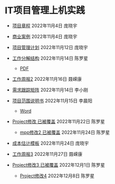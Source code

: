 # IT项目管理上机实践
- [项目章程](项目章程.md) 2022年11月4日 庞晓宇
- [商业案例](商业案例.md) 2022年11月4日 庞晓宇

- [项目管理计划](项目管理计划.md) 2022年11月12日 庞晓宇
- [工作分解结构](工作分解结构.mpp) 2022年11月14日 陈罗星
  - [PDF](工作分解结构.pdf)
- [工作周报2](工作周报2.docx) 2022年11月16日 聂嵘康
- [需求跟踪矩阵](需求跟踪矩阵.md) 2022年11月14日 李小刚
- [项目范围说明书](项目范围说明书.md) 2022年11月15日 李晨阳
  - [Word](项目范围说明书.doc)
- [Project修改 已被覆盖](安宠居.mpp) 2022年11月22日 陈罗星
  - [mpp修改2 已被覆盖](安宠居.mpp) 2022年11月24日 陈罗星
- [成本估计模板](安宠居2.xlsx) 2022年11月24日 庞晓宇
- [工作周报3](工作周报3.docx) 2022年11月27日 聂嵘康
- [Project修改3 已被覆盖](安宠居.mpp) 2022年12月1日 陈罗星
  - [Project修改4](安宠居.mpp) 2022年12月8日 陈罗星
